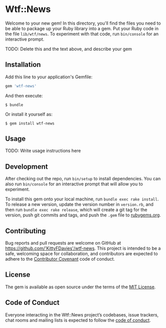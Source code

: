 # Wtf::News

Welcome to your new gem! In this directory, you'll find the files you need to be able to package up your Ruby library into a gem. Put your Ruby code in the file `lib/wtf/news`. To experiment with that code, run `bin/console` for an interactive prompt.

TODO: Delete this and the text above, and describe your gem

## Installation

Add this line to your application's Gemfile:

```ruby
gem 'wtf-news'
```

And then execute:

    $ bundle

Or install it yourself as:

    $ gem install wtf-news

## Usage

TODO: Write usage instructions here

## Development

After checking out the repo, run `bin/setup` to install dependencies. You can also run `bin/console` for an interactive prompt that will allow you to experiment.

To install this gem onto your local machine, run `bundle exec rake install`. To release a new version, update the version number in `version.rb`, and then run `bundle exec rake release`, which will create a git tag for the version, push git commits and tags, and push the `.gem` file to [rubygems.org](https://rubygems.org).

## Contributing

Bug reports and pull requests are welcome on GitHub at https://github.com/'KittyFDavies'/wtf-news. This project is intended to be a safe, welcoming space for collaboration, and contributors are expected to adhere to the [Contributor Covenant](http://contributor-covenant.org) code of conduct.

## License

The gem is available as open source under the terms of the [MIT License](https://opensource.org/licenses/MIT).

## Code of Conduct

Everyone interacting in the Wtf::News project’s codebases, issue trackers, chat rooms and mailing lists is expected to follow the [code of conduct](https://github.com/'KittyFDavies'/wtf-news/blob/master/CODE_OF_CONDUCT.md).
